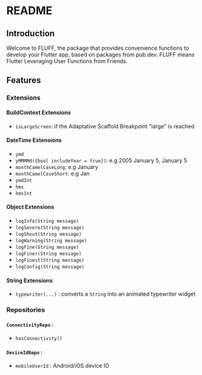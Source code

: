 # README

## Introduction
Welcome to FLUFF, the package that provides convenience functions to develop your Flutter app, based on packages from pub.dev.
FLUFF means Flutter Leveraging User Functions from Friends.

## Features

### Extensions

#### BuildContext Extensions
 - `isLargeScreen`: if the Adaptative Scaffold Breakpoint "large" is reached

#### DateTime Extensions
 - `ymd`
 - `yMMMMd({bool includeYear = true})`: e.g 2005 January 5, January 5
 - `monthCamelCaseLong`: e.g January
 - `monthCamelCaseShort`: e.g Jan
 - `ymdInt`
 - `hms`
 - `hmsInt`

#### Object Extensions
 - `logInfo(String message)`
 - `logSevere(String message)`
 - `logShout(String message)`
 - `logWarning(String message)`
 - `logFine(String message)`
 - `logFiner(String message)`
 - `logFinest(String message)`
 - `logConfig(String message)`

#### String Extensions
 - `typewriter(...)` : converts a `String` into an animated typewriter widget

### Repositories

#### `ConnectivityRepo` :
 - `hasConnectivity()`

#### `DeviceIdRepo` :
 - `mobileUserId` : Android/iOS device ID
